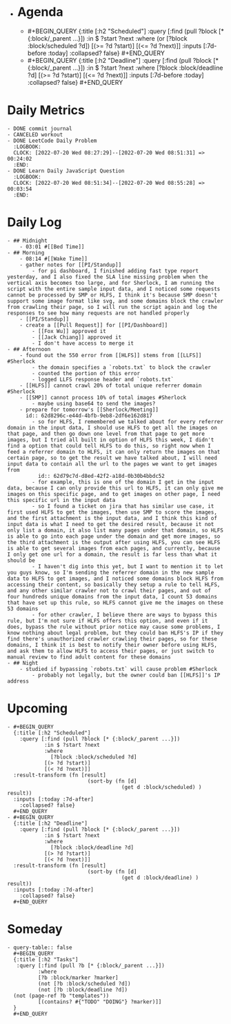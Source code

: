 - # Agenda
	- #+BEGIN_QUERY
	  {:title [:h2 "Scheduled"]
	    :query [:find (pull ?block [* {:block/_parent ...}])
	            :in $ ?start ?next
	            :where
	            (or
	              [?block :block/scheduled ?d])
	            [(>= ?d ?start)]
	            [(<= ?d ?next)]]
	  :inputs [:7d-before :today]
	    :collapsed? false}
	  #+END_QUERY
	- #+BEGIN_QUERY
	  {:title [:h2 "Deadline"]
	    :query [:find (pull ?block [* {:block/_parent ...}])
	            :in $ ?start ?next
	            :where
	              [?block :block/deadline ?d]
	            [(>= ?d ?start)]
	            [(<= ?d ?next)]]
	    :inputs [:7d-before :today]
	    :collapsed? false}
	  #+END_QUERY
# Daily Metrics
	- DONE commit journal
	- CANCELED workout
	- DONE LeetCode Daily Problem
	  :LOGBOOK:
	  CLOCK: [2022-07-20 Wed 08:27:29]--[2022-07-20 Wed 08:51:31] =>  00:24:02
	  :END:
	- DONE Learn Daily JavaScript Question
	  :LOGBOOK:
	  CLOCK: [2022-07-20 Wed 08:51:34]--[2022-07-20 Wed 08:55:28] =>  00:03:54
	  :END:
# Daily Log
	- ## Midnight
		- 03:01 #[[Bed Time]]
	- ## Morning
		- 08:14 #[[Wake Time]]
		- gather notes for [[PI/Standup]]
			- for pi dashboard, I finished adding fast type report yesterday, and I also fixed the SLA line missing problem when the vertical axis becomes too large, and for Sherlock, I am running the script with the entire sample input data, and I noticed some requests cannot be processed by SMP or HLFS, I think it's because SMP doesn't support some image format like svg, and some domains block the crawler from crawling their page, so I will run the script again and log the responses to see how many requests are not handled properly
		- [[PI/Standup]]
		- create a [[Pull Request]] for [[PI/Dashboard]]
			- [[Fox Wu]] approved it
			- [[Jack Chiang]] approved it
			- I don't have access to merge it
	- ## Afternoon
		- found out the 550 error from [[HLFS]] stems from [[LLFS]] #Sherlock
			- the domain specifies a `robots.txt` to block the crawler
			- counted the portion of this error
			- logged LLFS response header and `robots.txt`
		- [[HLFS]] cannot crawl 20% of total unique referrer domain #Sherlock
		- [[SMP]] cannot process 10% of total images #Sherlock
			- maybe using base64 to send the images?
		- prepare for tomorrow's [[Sherlock/Meeting]]
		  id:: 62d8296c-e44d-4bfb-9eb8-2df6e162d817
			- so for HLFS, I remembered we talked about for every referrer domain in the input data, I should use HLFS to get all the images on that page, and then go down one level from that page to get more images, but I tried all built in option of HLFS this week, I didn't find a option that could tell HLFS to do this, so right now when I feed a referrer domain to HLFS, it can only return the images on that certain page, so to get the result we have talked about, I will need input data to contain all the url to the pages we want to get images from
			  id:: 62d79c7d-d8ed-42f2-a18d-0b30b4bbdc52
			- for example, this is one of the domain I get in the input data, because I can only provide this url to HLFS, it can only give me images on this specific page, and to get images on other page, I need this specific url in the input data
			- so I found a ticket on jira that has similar use case, it first used HLFS to get the images, then use SMP to score the images, and the first attachment is the input data, and I think this kind of input data is what I need to get the desired result, because it not only list a domain, it also list many pages under that domain, so HLFS is able to go into each page under the domain and get more images, so the third attachment is the output after using HLFS, you can see HLFS is able to get several images from each pages, and currently, because I only get one url for a domain, the result is far less than what it should be
			- I haven't dig into this yet, but I want to mention it to let you guys know, so I'm sending the referrer domain in the new sample data to HLFS to get images, and I noticed some domains block HLFS from accessing their content, so basically they setup a rule to tell HLFS, and any other similar crawler not to crawl their pages, and out of four hundreds unique domains from the input data, I count 53 domains that have set up this rule, so HLFS cannot give me the images on these 53 domains
			- for other crawler, I believe there are ways to bypass this rule, but I'm not sure if HLFS offers this option, and even if it does, bypass the rule without prior notice may cause some problems, I know nothing about legal problem, but they could ban HLFS's IP if they find there's unauthorized crawler crawling their pages, so for these domains, I think it is best to notify their owner before using HLFS, and ask them to allow HLFS to access their pages, or just switch to manual review to find adult content for these domains
	- ## Night
		- studied if bypassing `robots.txt` will cause problem #Sherlock
			- probably not legally, but the owner could ban [[HLFS]]'s IP address
# Upcoming
	- #+BEGIN_QUERY
	  {:title [:h2 "Scheduled"]
	    :query [:find (pull ?block [* {:block/_parent ...}])
	            :in $ ?start ?next
	            :where
	              [?block :block/scheduled ?d]
	            [(> ?d ?start)]
	            [(< ?d ?next)]]
	  :result-transform (fn [result]
	                          (sort-by (fn [d]
	                                     (get d :block/scheduled) ) result))    
	  :inputs [:today :7d-after]
	    :collapsed? false}
	  #+END_QUERY
	- #+BEGIN_QUERY
	  {:title [:h2 "Deadline"]
	    :query [:find (pull ?block [* {:block/_parent ...}])
	            :in $ ?start ?next
	            :where
	              [?block :block/deadline ?d]
	            [(> ?d ?start)]
	            [(< ?d ?next)]]
	  :result-transform (fn [result]
	                          (sort-by (fn [d]
	                                     (get d :block/deadline) ) result))    
	  :inputs [:today :7d-after]
	    :collapsed? false}
	  #+END_QUERY
# Someday
	- query-table:: false
	  #+BEGIN_QUERY
	  {:title [:h2 "Tasks"]
	   :query [:find (pull ?b [* {:block/_parent ...}])
	          :where
	          [?b :block/marker ?marker]
	          (not [?b :block/scheduled ?d])
	          (not [?b :block/deadline ?d])
	  (not (page-ref ?b "templates"))
	          [(contains? #{"TODO" "DOING"} ?marker)]]
	  }
	  #+END_QUERY